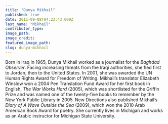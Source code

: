 ```yaml
---
title: "Dunya Mikhail"
published: true
date: 2011-09-08T04:23:43.000Z
last_name: "Mikhail"
contributor_type:
image_path:
image_credit:
featured_image_path:
slug: dunya-mikhail
---
```


Born in Iraq in 1965, Dunya Mikhail worked as a journalist for the _Baghdad Observer_. Facing increasing threats from the Iraqi authorities, she fled first to Jordan, then to the United States. In 2001, she was awarded the UN Human Rights Award for Freedom of Writing. Mikhail’s translator Elizabeth Winslow won a 2004 Pen Translation Fund Award for her first book in English, _The War Works Hard_ (2005), which was shortlisted for the Griffin Prize and was named one of the twenty-five books to remember by the New York Public Library in 2005. New Directions also published Mikhail’s _Diary of A Wave Outside the Sea_ (2009), which won the 2010 Arab American Book Award for poetry. She currently lives in Michigan and works as an Arabic instructor for Michigan State University.

